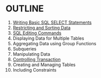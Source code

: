 # OUTLINE

1. [Writing Basic SQL SELECT Statements](https://github.com/itkmitl10/lecture/blob/master/2/Database%20System%20and%20Concepts/Lab/writing_sql_statements.md#writing-sql-statements)
2. [Restricting and Sorting Data](https://github.com/itkmitl10/lecture/blob/master/2/Database%20System%20and%20Concepts/Lab/restricitng_and_sorting_data.md#restricitng-and-sorting-data)
3. [SQL Editing Commands](https://github.com/itkmitl10/lecture/blob/master/2/Database%20System%20and%20Concepts/Lab/sql_editing_commands.md#sql-editing-commands)
4. Displaying Data for Multiple Tables
5. Aggregating Data using Group Functions
6. Subqueries
7. Manipulating Data
8. [Controlling Transaction](https://github.com/itkmitl10/lecture/blob/master/2/Database%20System%20and%20Concepts/Lab/controlling_transactions.md#controlling-transactions)
9. Creating and Managing Tables
10. Including Constraints
